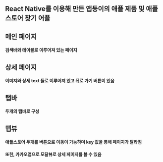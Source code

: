 ## React Native를 이용해 만든 앱등이의 애플 제품 및 애플 스토어 찾기 어플

## 메인 페이지
#### 검색바와 테이블로 이루어져 있는 페이지

## 상세 페이지
#### 이미지와 상세 text 들로 이루어져 있고 뒤로 가기 버튼이 있음

## 탭바
#### 두개의 탭바로 구성

## 맵뷰
#### 애플스토어 두개를 버튼으로 이동이 가능하며 key 값을 통해 페이지가 달라짐
#### 또한, 카카오맵으로 모달뷰로 상세 페이지를 볼 수 있음